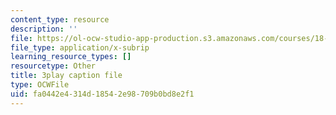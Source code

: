 ```yaml
---
content_type: resource
description: ''
file: https://ol-ocw-studio-app-production.s3.amazonaws.com/courses/18-06sc-linear-algebra-fall-2011/fa0442e4314d18542e98709b0bd8e2f1_-eA2D_rIcNA.srt
file_type: application/x-subrip
learning_resource_types: []
resourcetype: Other
title: 3play caption file
type: OCWFile
uid: fa0442e4-314d-1854-2e98-709b0bd8e2f1
---
```

